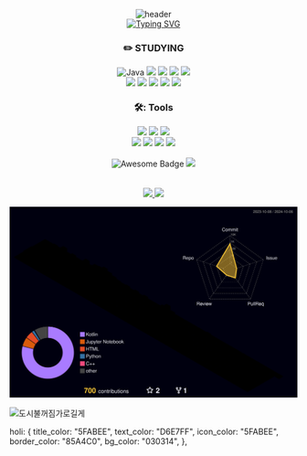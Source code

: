 <!--### Hi there 👋-->


<!--
**21dbwls12/21dbwls12** is a ✨ _special_ ✨ repository because its `README.md` (this file) appears on your GitHub profile.

Here are some ideas to get you started:

- 🔭 I’m currently working on ...
- 🌱 I’m currently learning ...
- 👯 I’m looking to collaborate on ...
- 🤔 I’m looking for help with ...
- 💬 Ask me about ...
- 📫 How to reach me: ...
- 😄 Pronouns: ...
- ⚡ Fun fact: ...
-->


<div align="center">


![header](https://capsule-render.vercel.app/api?type=Waving&color=2DFFDD&height=300&section=header&text=%20ChoiYoojin&fontSize=90&fontColor=FFFFFF)
<br/>
[![Typing SVG](https://readme-typing-svg.demolab.com?font=Fira+Code&duration=4000&pause=400&color=2BF7F5&random=false&width=435&lines=Hi+there+%F0%9F%91%8B)](https://git.io/typing-svg)


### :pencil2: STUDYING
![Java](https://img.shields.io/badge/Java-000000.svg?&style=flat&logo=Java&logoColor=white) 
<img src="https://img.shields.io/badge/Kotlin-000000?style=flat&logo=kotlin&logoColor=#7F52FF"/>
<img src="https://img.shields.io/badge/Python-000000?style=flat&logo=python&logoColor=#3776AB"/>
<img src="https://img.shields.io/badge/JavaScript-000000?style=flat&logo=JavaScript&logoColor=#F7DF1E"/>
<img src="https://img.shields.io/badge/html5-000000?style=flat&logo=html5&logoColor=#E34F26"/>
<br/>
<img src="https://img.shields.io/badge/Android-000000?style=flat&logo=android&logoColor=#3DDC84"/>
<img src="https://img.shields.io/badge/JetpackCompose-000000?style=flat&logo=jetpackcompose&logoColor=#4285F4"/> 
<img src="https://img.shields.io/badge/IntellijIDEA-000000?style=flat&logo=IntellijIDEA&logoColor=white"/>
<img src="https://img.shields.io/badge/FireBase-000000?style=flat&logo=FireBase&logoColor=#FFCA28"/>
<img src="https://img.shields.io/badge/Flask-000000?style=flat&logo=Flask&logoColor=#000000"/>

### 🛠️: Tools
<img src="https://img.shields.io/badge/visualstudiocode-007ACC?style=flat&logo=visualstudiocode&logoColor=white"/>
<img src="https://img.shields.io/badge/googlecolab-F9AB00?style=flat&logo=googlecolab&logoColor=white"/>
<img src="https://img.shields.io/badge/anaconda-44A833?style=flat&logo=anaconda&logoColor=white"/>
<br/>
<img src="https://img.shields.io/badge/Slack-4A154B?style=flat&logo=Slack&logoColor=white"/>
<img src="https://img.shields.io/badge/Notion-000000?style=flat&logo=Notion&logoColor=white"/>
<img src="https://img.shields.io/badge/github-181717?style=flat&logo=github&logoColor=white"/>
<img src="https://img.shields.io/badge/figma-F24E1E?style=flat&logo=figma&logoColor=white"/>
<br/>

<br/>
<img src="https://cdn.rawgit.com/sindresorhus/awesome/d7305f38d29fed78fa85652e3a63e154dd8e8829/media/badge.svg" alt="Awesome Badge"/>
<a href="https://hits.seeyoufarm.com"><img src="https://hits.seeyoufarm.com/api/count/incr/badge.svg?url=https%3A%2F%2Fgithub.com%2F21dbwls12%2Fhit-counter&count_bg=%2300E5B2&title_bg=%2307D8FD&icon=github.svg&icon_color=%23000000&title=Hello%21%21&edge_flat=false"/></a>            
<br/>
<br/>
<br/>

<a href="https://github.com/21dbwls12/github-readme-stats">
 <img src="https://github-readme-stats.vercel.app/api?username=21dbwls12&show_icons=true&theme=holi&hide_border=true" width=45%/>
</a>
<a href="https://github.com/21dbwls12/github-stats">
 <img src="https://github-readme-stats.vercel.app/api/top-langs/?username=21dbwls12&layout=compact&theme=holi&hide=html&hide_border=true" width=34% />
</a>

<!--
![Yoojin's GitHub stats](https://github-readme-stats.vercel.app/api?username=21dbwls12&show_icons=true&theme=holi&hide=html)  ![Top Langs](https://github-readme-stats.vercel.app/api/top-langs/?username=21dbwls12&layout=compact&theme=holi&hide=html)
-->

![](./profile-3d-contrib/profile-night-rainbow.svg)

</div>

![도시불꺼짐가로길게](https://github.com/21dbwls12/21dbwls12/assets/139525941/ed6ca2e3-6007-4cf4-8484-0c13cd4f86d7)

holi: {
    title_color: "5FABEE",
    text_color: "D6E7FF",
    icon_color: "5FABEE",
    border_color: "85A4C0",
    bg_color: "030314",
  },
